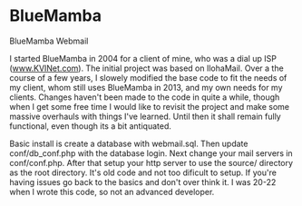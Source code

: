BlueMamba
=========

BlueMamba Webmail


I started BlueMamba in 2004 for a client of mine, who was a dial up ISP (www.KVINet.com). 
The initial project was based on IlohaMail. Over a the course of a few years, I slowely modified
the base code to fit the needs of my client, whom still uses BlueMamba in 2013, and my own needs
for my clients. Changes haven't been made to the code in quite a while, though when I get some
free time I would like to revisit the project and make some massive overhauls with things I've
learned. Until then it shall remain fully functional, even though its a bit antiquated.

Basic install is create a database with webmail.sql. Then update conf/db_conf.php with the database 
login. Next change your mail servers in conf/conf.php. After that setup your http server to use
the source/ directory as the root directory. It's old code and not too dificult to setup. 
If you're having issues go back to the basics and don't over think it. I was 20-22 when I wrote
this code, so not an advanced developer.

